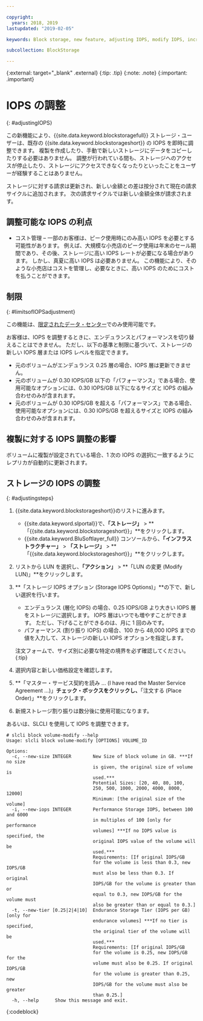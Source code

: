 ```yaml
---

copyright:
  years: 2018, 2019
lastupdated: "2019-02-05"

keywords: Block storage, new feature, adjusting IOPS, modify IOPS, increase IOPS, decrease IOPS,

subcollection: BlockStorage

---
```

{:external: target="_blank" .external}
{:tip: .tip}
{:note: .note}
{:important: .important}

# IOPS の調整
{: #adjustingIOPS}

この新機能により、{{site.data.keyword.blockstoragefull}} ストレージ・ユーザーは、既存の {{site.data.keyword.blockstorageshort}} の IOPS を即時に調整できます。 複製を作成したり、手動で新しいストレージにデータをコピーしたりする必要はありません。 調整が行われている間も、ストレージへのアクセスが停止したり、ストレージにアクセスできなくなったりといったことをユーザーが経験することはありません。

ストレージに対する請求は更新され、新しい金額との差は按分されて現在の請求サイクルに追加されます。 次の請求サイクルでは新しい金額全体が請求されます。


## 調整可能な IOPS の利点

- コスト管理 – 一部のお客様は、ピーク使用時にのみ高い IOPS を必要とする可能性があります。 例えば、大規模な小売店のピーク使用は年末のセール期間であり、その後、ストレージに高い IOPS レートが必要になる場合があります。 しかし、真夏に高い IOPS は必要ありません。 この機能により、そのような小売店はコストを管理し、必要なときに、高い IOPS のためにコストを払うことができます。

## 制限
{: #limitsofIOPSadjustment}

この機能は、[限定されたデータ・センター](/docs/infrastructure/BlockStorage?topic=BlockStorage-news)でのみ使用可能です。

お客様は、IOPS を調整するときに、エンデュランスとパフォーマンスを切り替えることはできません。 ただし、以下の基準と制限に基づいて、ストレージの新しい IOPS 層または IOPS レベルを指定できます。

- 元のボリュームがエンデュランス 0.25 層の場合、IOPS 層は更新できません。
- 元のボリュームが 0.30 IOPS/GB 以下の「パフォーマンス」である場合、使用可能なオプションには、0.30 IOPS/GB 以下になるサイズと IOPS の組み合わせのみが含まれます。
- 元のボリュームが 0.30 IOPS/GB を超える「パフォーマンス」である場合、使用可能なオプションには、0.30 IOPS/GB を超えるサイズと IOPS の組み合わせのみが含まれます。

## 複製に対する IOPS 調整の影響

ボリュームに複製が設定されている場合、1 次の IOPS の選択に一致するようにレプリカが自動的に更新されます。

## ストレージの IOPS の調整
{: #adjustingsteps}

1. {{site.data.keyword.blockstorageshort}}のリストに進みます。
   - {{site.data.keyword.slportal}}で、**「ストレージ」** > **「{{site.data.keyword.blockstorageshort}}」**をクリックします。
   - {{site.data.keyword.BluSoftlayer_full}} コンソールから、**「インフラストラクチャー」** > **「ストレージ」** > **「{{site.data.keyword.blockstorageshort}}」**をクリックします。
2. リストから LUN を選択し、**「アクション」** > **「LUN の変更 (Modify LUN)」**をクリックします。
3. **「ストレージ IOPS オプション (Storage IOPS Options)」**の下で、新しい選択を行います。
    - エンデュランス (層化 IOPS) の場合、0.25 IOPS/GB より大きい IOPS 層をストレージに選択します。 IOPS 層はいつでも増やすことができます。 ただし、下げることができるのは、月に 1 回のみです。
    - パフォーマンス (割り振り IOPS) の場合、100 から 48,000 IOPS までの値を入力して、ストレージの新しい IOPS オプションを指定します。

    注文フォームで、サイズ別に必要な特定の境界を必ず確認してください。
    {:tip}
4. 選択内容と新しい価格設定を確認します。
5. **「マスター・サービス契約を読み ... (I have read the Master Service Agreement ...)」**チェック・ボックスをクリックし、**「注文する (Place Order)」**をクリックします。
6. 新規ストレージ割り振りは数分後に使用可能になります。


あるいは、SLCLI を使用して IOPS を調整できます。
```
# slcli block volume-modify --help
Usage: slcli block volume-modify [OPTIONS] VOLUME_ID

Options:
  -c, --new-size INTEGER        New Size of block volume in GB. ***If no size
                                is given, the original size of volume is
                                used.***
                                Potential Sizes: [20, 40, 80, 100,
                                250, 500, 1000, 2000, 4000, 8000, 12000]
                                Minimum: [the original size of the volume]
  -i, --new-iops INTEGER        Performance Storage IOPS, between 100 and 6000
                                in multiples of 100 [only for performance
                                volumes] ***If no IOPS value is specified, the
                                original IOPS value of the volume will be
                                used.***
                                Requirements: [If original IOPS/GB
                                for the volume is less than 0.3, new IOPS/GB
                                must also be less than 0.3. If original
                                IOPS/GB for the volume is greater than or
                                equal to 0.3, new IOPS/GB for the volume must
                                also be greater than or equal to 0.3.]
  -t, --new-tier [0.25|2|4|10]  Endurance Storage Tier (IOPS per GB) [only for
                                endurance volumes] ***If no tier is specified,
                                the original tier of the volume will be
                                used.***
                                Requirements: [If original IOPS/GB
                                for the volume is 0.25, new IOPS/GB for the
                                volume must also be 0.25. If original IOPS/GB
                                for the volume is greater than 0.25, new
                                IOPS/GB for the volume must also be greater
                                than 0.25.]
  -h, --help      Show this message and exit.
```
{:codeblock}
